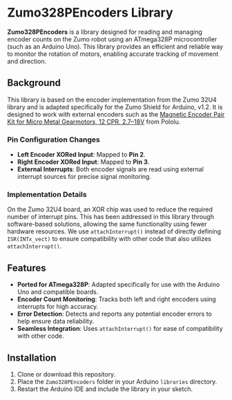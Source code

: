 # Zumo328PEncoders Library

**Zumo328PEncoders** is a library designed for reading and managing encoder counts on the Zumo robot using an ATmega328P microcontroller (such as an Arduino Uno). This library provides an efficient and reliable way to monitor the rotation of motors, enabling accurate tracking of movement and direction.

## Background

This library is based on the encoder implementation from the Zumo 32U4 library and is adapted specifically for the Zumo Shield for Arduino, v1.2. It is designed to work with external encoders such as the [Magnetic Encoder Pair Kit for Micro Metal Gearmotors, 12 CPR, 2.7–18V](https://www.pololu.com/product/3081) from Pololu.

### Pin Configuration Changes

- **Left Encoder XORed Input**: Mapped to **Pin 2**.
- **Right Encoder XORed Input**: Mapped to **Pin 3**.
- **External Interrupts**: Both encoder signals are read using external interrupt sources for precise signal monitoring.

### Implementation Details

On the Zumo 32U4 board, an XOR chip was used to reduce the required number of interrupt pins. This has been addressed in this library through software-based solutions, allowing the same functionality using fewer hardware resources. We use `attachInterrupt()` instead of directly defining `ISR(INTx_vect)` to ensure compatibility with other code that also utilizes `attachInterrupt()`.

## Features

- **Ported for ATmega328P**: Adapted specifically for use with the Arduino Uno and compatible boards.
- **Encoder Count Monitoring**: Tracks both left and right encoders using interrupts for high accuracy.
- **Error Detection**: Detects and reports any potential encoder errors to help ensure data reliability.
- **Seamless Integration**: Uses `attachInterrupt()` for ease of compatibility with other code.

## Installation

1. Clone or download this repository.
2. Place the `Zumo328PEncoders` folder in your Arduino `libraries` directory.
3. Restart the Arduino IDE and include the library in your sketch.
